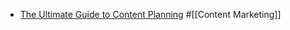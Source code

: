 - [The Ultimate Guide to Content Planning](https://moz.com/blog/the-ultimate-guide-to-content-planning) #[[Content Marketing]]